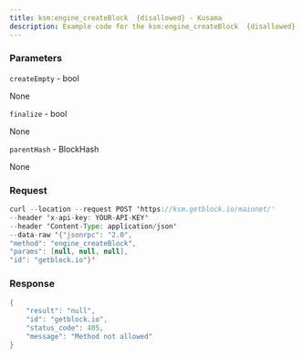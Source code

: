 ```yaml
---
title: ksm:engine_createBlock  {disallowed} - Kusama
description: Example code for the ksm:engine_createBlock  {disallowed} json-rpc method. Сomplete guide on how to use ksm:engine_createBlock  {disallowed} json-rpc in GetBlock.io Web3 documentation.
---
```


### Parameters


`createEmpty` - bool

None

`finalize` - bool

None

`parentHash` - BlockHash

None

### Request

``` java
curl --location --request POST 'https://ksm.getblock.io/mainnet/' 
--header 'x-api-key: YOUR-API-KEY' 
--header 'Content-Type: application/json' 
--data-raw '{"jsonrpc": "2.0",
"method": "engine_createBlock",
"params": [null, null, null],
"id": "getblock.io"}'
```

###  Response

``` java
{
    "result": "null",
    "id": "getblock.io",
    "status_code": 405,
    "message": "Method not allowed"
}
```

